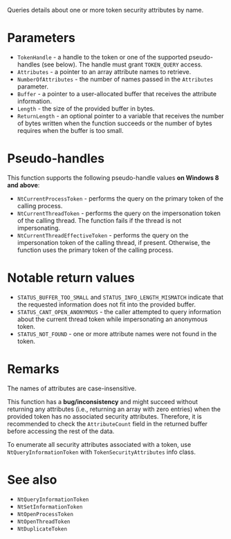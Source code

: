 Queries details about one or more token security attributes by name.

# Parameters
 - `TokenHandle` - a handle to the token or one of the supported pseudo-handles (see below). The handle must grant `TOKEN_QUERY` access.
 - `Attributes` - a pointer to an array attribute names to retrieve.
 - `NumberOfAttributes` - the number of names passed in the `Attributes` parameter.
 - `Buffer` - a pointer to a user-allocated buffer that receives the attribute information.
 - `Length` - the size of the provided buffer in bytes.
 - `ReturnLength` - an optional pointer to a variable that receives the number of bytes written when the function succeeds or the number of bytes requires when the buffer is too small.

# Pseudo-handles
This function supports the following pseudo-handle values **on Windows 8 and above**:
 - `NtCurrentProcessToken` - performs the query on the primary token of the calling process.
 - `NtCurrentThreadToken` - performs the query on the impersonation token of the calling thread. The function fails if the thread is not impersonating.
 - `NtCurrentThreadEffectiveToken` - performs the query on the impersonation token of the calling thread, if present. Otherwise, the function uses the primary token of the calling process.

# Notable return values
 - `STATUS_BUFFER_TOO_SMALL` and `STATUS_INFO_LENGTH_MISMATCH` indicate that the requested information does not fit into the provided buffer.
 - `STATUS_CANT_OPEN_ANONYMOUS` - the caller attempted to query information about the current thread token while impersonating an anonymous token.
 - `STATUS_NOT_FOUND` - one or more attribute names were not found in the token.

# Remarks
The names of attributes are case-insensitive.

This function has a **bug/inconsistency** and might succeed without returning any attributes (i.e., returning an array with zero entries) when the provided token has no associated security attributes. Therefore, it is recommended to check the `AttributeCount` field in the returned buffer before accessing the rest of the data.

To enumerate all security attributes associated with a token, use `NtQueryInformationToken` with `TokenSecurityAttributes` info class.

# See also
 - `NtQueryInformationToken`
 - `NtSetInformationToken`
 - `NtOpenProcessToken`
 - `NtOpenThreadToken`
 - `NtDuplicateToken`

